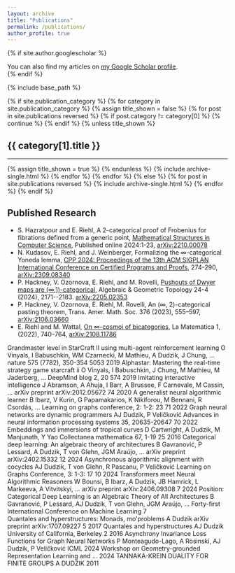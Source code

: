 ```yaml
---
layout: archive
title: "Publications"
permalink: /publications/
author_profile: true
---
```


{% if site.author.googlescholar %}
  <div class="wordwrap">You can also find my articles on <a href="{{site.author.googlescholar}}">my Google Scholar profile</a>.</div>
{% endif %}

{% include base_path %}

<!-- New style rendering if publication categories are defined -->
{% if site.publication_category %}
  {% for category in site.publication_category  %}
    {% assign title_shown = false %}
    {% for post in site.publications reversed %}
      {% if post.category != category[0] %}
        {% continue %}
      {% endif %}
      {% unless title_shown %}
        <h2>{{ category[1].title }}</h2><hr />
        {% assign title_shown = true %}
      {% endunless %}
      {% include archive-single.html %}
    {% endfor %}
  {% endfor %}
{% else %}
  {% for post in site.publications reversed %}
    {% include archive-single.html %}
  {% endfor %}
{% endif %}

## Published Research

- S. Hazratpour and E. Riehl, A 2-categorical proof of Frobenius for fibrations defined from a generic point, [Mathematical Structures in Computer Science](https://www.cambridge.org/core/journals/mathematical-structures-in-computer-science/article/2categorical-proof-of-frobenius-for-fibrations-defined-from-a-generic-point/8A9A180160D0833C108E51B0B5D1E6F2), Published online 2024:1-23,  [arXiv:2210.00078](https://arxiv.org/abs/2210.00078)
- N. Kudasov, E. Riehl, and J. Weinberger, Formalizing the &infin;-categorical Yoneda lemma,
[CPP 2024: Proceedings of the 13th ACM SIGPLAN International Conference on Certified Programs and Proofs](https://dl.acm.org/doi/10.1145/3636501.3636945), 274-290, [arXiv:2309.08340](https://arxiv.org/abs/2309.08340)
- P. Hackney, V. Ozornova, E. Riehl, and M. Rovelli, [Pushouts of Dwyer maps are (&infin;,1)-categorical](https://msp.org/agt/2024/24-4/p11.xhtml),
Algebraic &amp; Geometric Topology 24-4 (2024), 2171--2183. [arXiv:2205.02353](https://arxiv.org/abs/2205.02353)
- P. Hackney, V. Ozornova, E. Riehl, M. Rovelli, An (&infin;, 2)-categorical pasting theorem, Trans. Amer. Math. Soc. 376 (2023), 555–597, [arXiv:2106.03660](https://arxiv.org/abs/2106.03660)
- E. Riehl and M. Wattal, [On &infin;-cosmoi of bicategories](https://emilyriehl.github.io/files/bicategories.pdf), La Matematica 1, (2022), 740–764, [arXiv:2108.11786](https://arxiv.org/abs/2108.11786)

Grandmaster level in StarCraft II using multi-agent reinforcement learning
O Vinyals, I Babuschkin, WM Czarnecki, M Mathieu, A Dudzik, J Chung, ...
nature 575 (7782), 350-354
5053	2019
Alphastar: Mastering the real-time strategy game starcraft ii
O Vinyals, I Babuschkin, J Chung, M Mathieu, M Jaderberg, ...
DeepMind blog 2, 20
574	2019
Imitating interactive intelligence
J Abramson, A Ahuja, I Barr, A Brussee, F Carnevale, M Cassin, ...
arXiv preprint arXiv:2012.05672
74	2020
A generalist neural algorithmic learner
B Ibarz, V Kurin, G Papamakarios, K Nikiforou, M Bennani, R Csordás, ...
Learning on graphs conference, 2: 1-2: 23
71	2022
Graph neural networks are dynamic programmers
AJ Dudzik, P Veličković
Advances in neural information processing systems 35, 20635-20647
70	2022
Embeddings and immersions of tropical curves
D Cartwright, A Dudzik, M Manjunath, Y Yao
Collectanea mathematica 67, 1-19
25	2016
Categorical deep learning: An algebraic theory of architectures
B Gavranović, P Lessard, A Dudzik, T von Glehn, JGM Araújo, ...
arXiv preprint arXiv:2402.15332
12	2024
Asynchronous algorithmic alignment with cocycles
AJ Dudzik, T von Glehn, R Pascanu, P Veličković
Learning on Graphs Conference, 3: 1-3: 17
10	2024
Transformers meet Neural Algorithmic Reasoners
W Bounsi, B Ibarz, A Dudzik, JB Hamrick, L Markeeva, A Vitvitskyi, ...
arXiv preprint arXiv:2406.09308
7	2024
Position: Categorical Deep Learning is an Algebraic Theory of All Architectures
B Gavranović, P Lessard, AJ Dudzik, T von Glehn, JGM Araújo, ...
Forty-first International Conference on Machine Learning
7	
Quantales and hyperstructures: Monads, mo'problems
A Dudzik 
arXiv preprint arXiv:1707.09227
5	2017
Quantales and hyperstructures
AJ Dudzik
University of California, Berkeley
2	2016
Asynchrony Invariance Loss Functions for Graph Neural Networks
P Monteagudo-Lago, A Rosinski, AJ Dudzik, P Veličković
ICML 2024 Workshop on Geometry-grounded Representation Learning and …
2024
TANNAKA-KREIN DUALITY FOR FINITE GROUPS
A DUDZIK
2011


